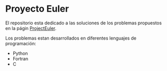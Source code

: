 # Proyecto Euler

El repositorio esta dedicado a las soluciones de los problemas propuestos en la págin [ProjectEuler](https://projecteuler.net/).

Los problemas estan desarrollados en diferentes lenguajes de programación:
-  Python
- Fortran
- C
